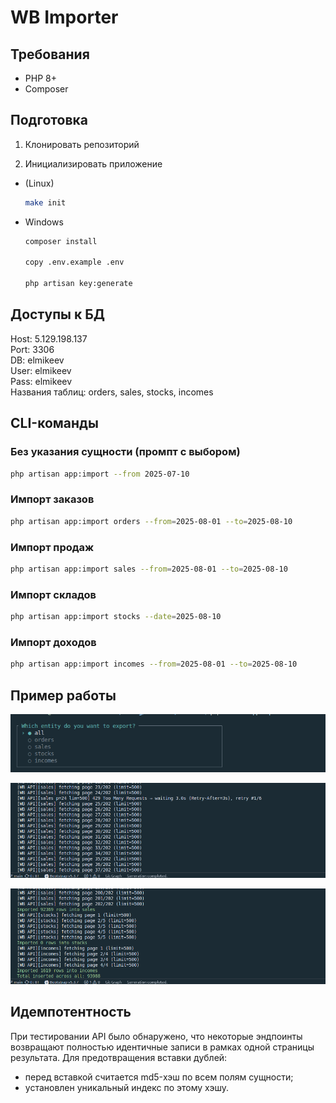 # WB Importer

## Требования

-   PHP 8+
-   Composer

## Подготовка

1. Клонировать репозиторий

2. Инициализировать приложение

-   (Linux)
    ```bash
    make init
    ```
-   Windows

    ```bash
    composer install

    copy .env.example .env

    php artisan key:generate
    ```

## Доступы к БД

Host: 5.129.198.137  
Port: 3306  
DB: elmikeev  
User: elmikeev  
Pass: elmikeev  
Названия таблиц: orders, sales, stocks, incomes

## CLI-команды

### Без указания сущности (промпт с выбором)

```bash
php artisan app:import --from 2025-07-10
```

### Импорт заказов

```bash
php artisan app:import orders --from=2025-08-01 --to=2025-08-10
```

### Импорт продаж

```bash
php artisan app:import sales --from=2025-08-01 --to=2025-08-10
```

### Импорт складов

```bash
php artisan app:import stocks --date=2025-08-10
```

### Импорт доходов

```bash
php artisan app:import incomes --from=2025-08-01 --to=2025-08-10
```

## Пример работы

![alt text](image.png)

![alt text](image2.png)

![alt text](image3.png)

## Идемпотентность

При тестировании API было обнаружено, что некоторые эндпоинты возвращают полностью идентичные записи в рамках одной страницы результата. Для предотвращения вставки дублей:

-   перед вставкой cчитается md5-хэш по всем полям сущности;
-   установлен уникальный индекс по этому хэшу.
